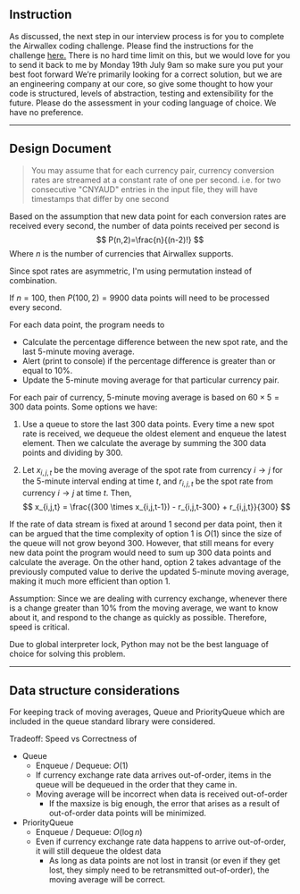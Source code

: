 ## Instruction

As discussed, the next step in our interview process is for you to complete the Airwallex coding challenge. Please find the instructions for the challenge [here.](https://drive.google.com/file/d/17RNueLW8XD4uhHk3gOevauX_NWDcXdCH/view?usp=sharing)
There is no hard time limit on this, but we would love for you to send it back to me by Monday 19th July 9am so make sure you put your best foot forward We’re primarily looking for a correct solution, but we are an engineering company at our core, so give some thought to how your code is structured, levels of abstraction, testing and extensibility for the future.
Please do the assessment in your coding language of choice. We have no preference.

---

## Design Document

> You may assume that for each currency pair, currency conversion rates are streamed at a constant rate of one per second. i.e. for two consecutive "CNYAUD" entries in the input file, they will have timestamps that differ by one second

Based on the assumption that new data point for each conversion rates are received every second, the number of data points received per second is
$$
P(n,2)=\frac{n}{(n-2)!}
$$
Where $n$ is the number of currencies that Airwallex supports. 

Since spot rates are asymmetric, I'm using permutation instead of combination.

If $n=100$, then $P(100, 2)=9900$ data points will need to be processed every second.



For each data point, the program needs to

- Calculate the percentage difference between the new spot rate, and the last 5-minute moving average.
- Alert (print to console) if the percentage difference is greater than or equal to 10%.
- Update the 5-minute moving average for that particular currency pair.



For each pair of currency, 5-minute moving average is based on $60 \times 5=300$ data points. Some options we have:

1. Use a queue to store the last 300 data points. Every time a new spot rate is received, we dequeue the oldest element and enqueue the latest element. Then we calculate the average by summing the 300 data points and dividing by 300.

2. Let $x_{i,j,t}$ be the moving average of the spot rate from currency $i \rightarrow j$ for the 5-minute interval ending at time $t$, and $r_{i,j,t}$ be the spot rate from currency $i \rightarrow j$ at time $t$. Then,
	$$
	x_{i,j,t} = \frac{(300 \times x_{i,j,t-1}) - r_{i,j,t-300} + r_{i,j,t}}{300}
	$$

If the rate of data stream is fixed at around 1 second per data point, then it can be argued that the time complexity of option 1 is $O(1)$ since the size of the queue will not grow beyond 300. However, that still means for every new data point the program would need to sum up 300 data points and calculate the average. On the other hand, option 2 takes advantage of the previously computed value to derive the updated 5-minute moving average, making it much more efficient than option 1.

Assumption: Since we are dealing with currency exchange, whenever there is a change greater than 10% from the moving average, we want to know about it, and respond to the change as quickly as possible. Therefore, speed is critical.



Due to global interpreter lock, Python may not be the best language of choice for solving this problem.

---

## Data structure considerations

For keeping track of moving averages, Queue and PriorityQueue which are included in the queue standard library were considered.

Tradeoff: Speed vs Correctness of 

- Queue
	- Enqueue / Dequeue: $O(1)$
	- If currency exchange rate data arrives out-of-order, items in the queue will be dequeued in the order that they came in.
	- Moving average will be incorrect when data is received out-of-order
		- If the maxsize is big enough, the error that arises as a result of out-of-order data points will be minimized.
- PriorityQueue
	- Enqueue / Dequeue: $O(\log n)$
	- Even if currency exchange rate data happens to arrive out-of-order, it will still dequeue the oldest data
		- As long as data points are not lost in transit (or even if they get lost, they simply need to be retransmitted out-of-order), the moving average will be correct.